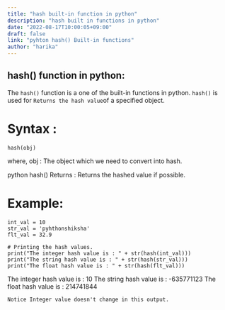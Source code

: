 ```yaml
---
title: "hash built-in function in python"
description: "hash built in functions in python"
date: "2022-08-17T10:00:05+09:00"
draft: false
link: "pyhton hash() Built-in functions"
author: "harika"
---
```


## hash() function in python:
The `hash()` function is a one of the built-in functions in python.
`hash()` is used for `Returns the hash value`of a specified object.

# Syntax :
```
hash(obj)
```
where,
obj : The object which we need to convert into hash.

python hash() Returns :
Returns the hashed value if possible. 

# Example:
```
int_val = 10
str_val = 'pyhthonshiksha'
flt_val = 32.9
 
# Printing the hash values.
print("The integer hash value is : " + str(hash(int_val)))
print("The string hash value is : " + str(hash(str_val)))
print("The float hash value is : " + str(hash(flt_val)))
```
The integer hash value is : 10
The string hash value is : -635771123
The float hash value is : 214741844
```
Notice Integer value doesn't change in this output.
